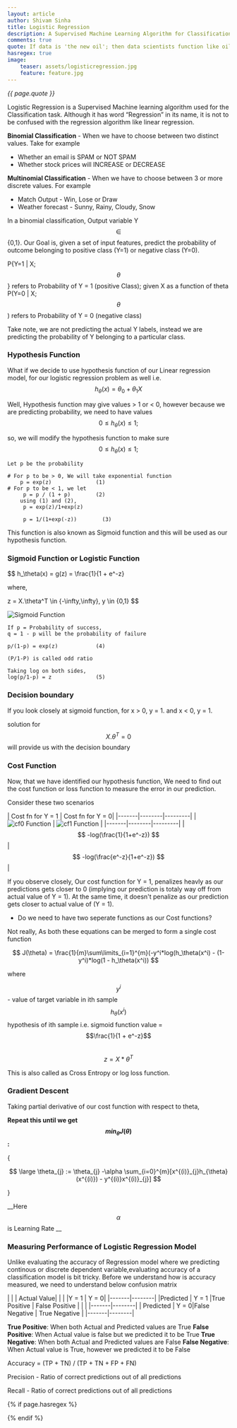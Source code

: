 ```yaml
---
layout: article
author: Shivam Sinha
title: Logistic Regression
description: A Supervised Machine Learning Algorithm for Classification
comments: true
quote: If data is 'the new oil'; then data scientists function like oil refinery, converting data into insights.
hasregex: true
image:
    teaser: assets/logisticregression.jpg
    feature: feature.jpg
---
```

<i>{{ page.quote }}</i>

Logistic Regression is a Supervised Machine learning algorithm used for the Classification task. Although it has word “Regression” in its name, it is not to be confused with the regression algorithm like linear regression.

**Binomial Classification** -  When we have to choose between two distinct values. Take for example
- Whether an email is SPAM or NOT SPAM
- Whether stock prices will INCREASE or DECREASE

**Multinomial Classification** - When we have to choose between 3 or more discrete values. For example
- Match Output - Win, Lose or Draw
- Weather forecast - Sunny, Rainy, Cloudy, Snow

In a binomial classification, Output variable Y $$\in$$ {0,1}. Our Goal is, given a set of input features, predict the probability of outcome belonging to positive class (Y=1) or negative class (Y=0).

P{Y=1 \| X;$$\theta$$} refers to Probability of Y = 1 (positive Class); given X as a function of theta
<br>
P(Y=0 | X;$$\theta$$) refers to Probability of Y = 0 (negative class)

Take note, we are not predicting the actual Y labels, instead we are predicting the probability of Y belonging to a particular class.

### Hypothesis Function

What if we decide to use hypothesis function of our Linear regression model, for our logistic regression problem as well i.e. $$ h_\theta(x) = \theta_0 + \theta_1X $$

Well, Hypothesis function may give values > 1 or < 0, however because we are predicting probability, we need to have values $$0 \leq h_\theta(x) \leq 1; $$

so, we will modify the hypothesis function to  make sure 
$$
0 \leq h_\theta(x) \leq 1; 
$$

```
Let p be the probability

# For p to be > 0, We will take exponential function
    p = exp(z)              (1)
# For p to be < 1, we let
     p = p / (1 + p)        (2)
    using (1) and (2),
     p = exp(z)/1+exp(z)

     p = 1/(1+exp(-z))        (3)

```

This function is also known as Sigmoid function and this will be used as our hypothesis function.

### Sigmoid Function or Logistic Function

$$
h_\theta(x) = g(z) = \frac{1}{1 + e^-z}

  where,

z = X.\theta^T \in \{-\infty,\infty\}, y \in \{0,1\}
$$

![Sigmoid Function](/images/assets/LogisticRegression/sigmoid.png)

```
If p = Probability of success,
q = 1 - p will be the probability of failure

p/(1-p) = exp(z)            (4)

(P/1-P) is called odd ratio

Taking log on both sides,
log(p/1-p) = z              (5)
```

### Decision boundary

If you look closely at sigmoid function, for x > 0, y = 1. and x < 0, y = 1. 

solution for $$X.\theta^T = 0$$ will provide us with the decision boundary

### Cost Function

Now, that we have identified our hypothesis function, We need to find out the cost function or loss function to measure the error in our prediction.

Consider these two scenarios

| Cost fn for Y = 1 | Cost fn for Y = 0|
|-------|--------|---------|
| ![cf0 Function](/images/assets/LogisticRegression/cf0.png) | ![cf1 Function](/images/assets/LogisticRegression/cf1.png) | 
|-------|--------|---------|
| $$ -log(\frac{1}{1+e^-z}) $$ | $$ -log(\frac{e^-z}{1+e^-z}) $$ | 

If you observe closely, Our cost function for Y = 1, penalizes heavly as our predictions gets closer to 0 (implying our prediction is totaly way off from actual value of Y = 1). At the same time, it doesn't penalize as our prediction gets closer to actual value of (Y = 1).

- Do we need to have two seperate functions as our Cost functions?

Not really, As both these equations can be merged to form a single cost function

$$
J(\theta) = \frac{1}{m}\sum\limits_{i=1}^{m}(-y^i*log(h_\theta(x^i) - (1-y^i)*log(1 - h_\theta(x^i))
$$

where

$$y^i$$ - value of target variable in ith sample<br>
$$h_\theta(x^i)$$ hypothesis of ith sample  i.e. sigmoid function value =  $$\frac{1}{1 + e^-z}$$<br>
$$z = X*\theta^T$$

This is also called as Cross Entropy or log loss function.

### Gradient Descent

Taking partial derivative of our cost function with respect to theta,
<br>

__Repeat this until we get $$min_{\theta}J(\theta)$$:__

{

$$ \large \theta_{j} := \theta_{j} -\alpha \sum_{i=0}^{m}[x^{(i)}_{j}h_{\theta}(x^{(i)}) - y^{(i)}x^{(i)}_{j}] $$

}
        
__Here $$\alpha$$ is Learning Rate __


### Measuring Performance of Logistic Regression Model
Unlike evaluating the accuracy of Regression model where we predicting continous or discrete dependent variable,evaluating accuracy of a classification model is bit tricky. Before we understand how is accuracy measured, we need to understand below confusion matrix

| | | Actual Value|
| | |Y = 1 | Y = 0|
|-------|--------|
|Predicted | Y = 1 |True Positive | False Positive |
| | |-------|--------|
| Predicted | Y = 0|False Negative | True Negative |
|-------|--------|

**True Positive**: When both Actual and Predicted values are True
**False Positive**: When Actual value is false but we predicted it to be True
**True Negative**: When both Actual and Predicted values are False
**False Negative**: When Actual value is True, however we predicted it to be False


Accuracy = (TP + TN) / (TP + TN + FP + FN)

Precision - Ratio of correct predictions out of all predictions

Recall - Ratio of correct predictions out of all predictions


{% if page.hasregex %}
<script type="text/javascript" src="https://cdn.mathjax.org/mathjax/latest/MathJax.js?config=TeX-AMS-MML_HTMLorMML"></script>
{% endif %}








